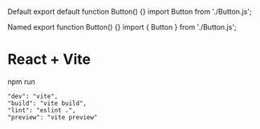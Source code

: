 Default	
export default function Button() {}	
import Button from './Button.js';

Named
export function Button() {}	
import { Button } from './Button.js';

# React + Vite

npm run

 
    "dev": "vite",
    "build": "vite build",
    "lint": "eslint .",
    "preview": "vite preview"

